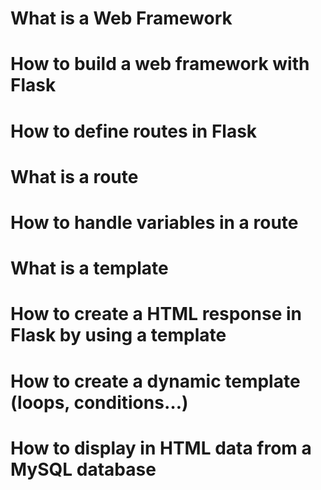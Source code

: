 # What is a Web Framework
# How to build a web framework with Flask
# How to define routes in Flask
# What is a route
# How to handle variables in a route
# What is a template
# How to create a HTML response in Flask by using a template
# How to create a dynamic template (loops, conditions…)
# How to display in HTML data from a MySQL database

